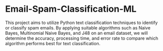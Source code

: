 # Email-Spam-Classification-ML
This project aims to utilize Python text classification techniques to identify or classify spam emails. By applying suitable algorithms such as Naive Bayes, Multinomial Naive Bayes, and J48 on an email dataset, we will determine the accuracy, processing time, and error rate to compare which algorithm performs best for text classification.
